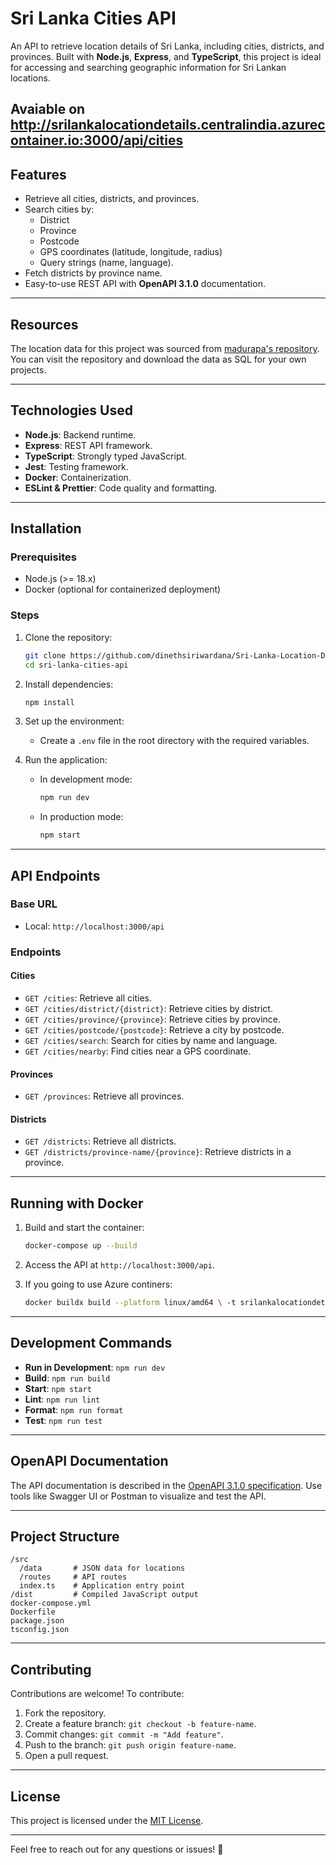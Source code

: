 # Sri Lanka Cities API

An API to retrieve location details of Sri Lanka, including cities, districts, and provinces. Built with **Node.js**, **Express**, and **TypeScript**, this project is ideal for accessing and searching geographic information for Sri Lankan locations.

Avaiable on http://srilankalocationdetails.centralindia.azurecontainer.io:3000/api/cities
---

## Features
- Retrieve all cities, districts, and provinces.
- Search cities by:
  - District
  - Province
  - Postcode
  - GPS coordinates (latitude, longitude, radius)
  - Query strings (name, language).
- Fetch districts by province name.
- Easy-to-use REST API with **OpenAPI 3.1.0** documentation.

---

## Resources
The location data for this project was sourced from [madurapa's repository](https://github.com/madurapa/sri-lanka-provinces-districts-cities). You can visit the repository and download the data as SQL for your own projects.

---

## Technologies Used
- **Node.js**: Backend runtime.
- **Express**: REST API framework.
- **TypeScript**: Strongly typed JavaScript.
- **Jest**: Testing framework.
- **Docker**: Containerization.
- **ESLint & Prettier**: Code quality and formatting.

---

## Installation

### Prerequisites
- Node.js (>= 18.x)
- Docker (optional for containerized deployment)

### Steps
1. Clone the repository:
   ```bash
   git clone https://github.com/dinethsiriwardana/Sri-Lanka-Location-Details.git
   cd sri-lanka-cities-api
   ```
2. Install dependencies:
   ```bash
   npm install
   ```
3. Set up the environment:
   - Create a `.env` file in the root directory with the required variables.

4. Run the application:
   - In development mode:
     ```bash
     npm run dev
     ```
   - In production mode:
     ```bash
     npm start
     ```

---

## API Endpoints

### Base URL
- Local: `http://localhost:3000/api`

### Endpoints

#### **Cities**
- `GET /cities`: Retrieve all cities.
- `GET /cities/district/{district}`: Retrieve cities by district.
- `GET /cities/province/{province}`: Retrieve cities by province.
- `GET /cities/postcode/{postcode}`: Retrieve a city by postcode.
- `GET /cities/search`: Search for cities by name and language.
- `GET /cities/nearby`: Find cities near a GPS coordinate.

#### **Provinces**
- `GET /provinces`: Retrieve all provinces.

#### **Districts**
- `GET /districts`: Retrieve all districts.
- `GET /districts/province-name/{province}`: Retrieve districts in a province.

---

## Running with Docker
1. Build and start the container:
   ```bash
   docker-compose up --build
   ```
2. Access the API at `http://localhost:3000/api`.

3. If you going to use Azure continers:
   ```bash
   docker buildx build --platform linux/amd64 \ -t srilankalocationdetails.azurecr.io/slld:latest \ . --push
   ```

---

## Development Commands
- **Run in Development**: `npm run dev`
- **Build**: `npm run build`
- **Start**: `npm start`
- **Lint**: `npm run lint`
- **Format**: `npm run format`
- **Test**: `npm run test`

---

## OpenAPI Documentation
The API documentation is described in the [OpenAPI 3.1.0 specification](openapi.yaml). Use tools like Swagger UI or Postman to visualize and test the API.

---

## Project Structure
```
/src
  /data       # JSON data for locations
  /routes     # API routes
  index.ts    # Application entry point
/dist         # Compiled JavaScript output
docker-compose.yml
Dockerfile
package.json
tsconfig.json
```

---

## Contributing
Contributions are welcome! To contribute:
1. Fork the repository.
2. Create a feature branch: `git checkout -b feature-name`.
3. Commit changes: `git commit -m "Add feature"`.
4. Push to the branch: `git push origin feature-name`.
5. Open a pull request.

---

## License
This project is licensed under the [MIT License](LICENSE).

---

Feel free to reach out for any questions or issues! 🎉
